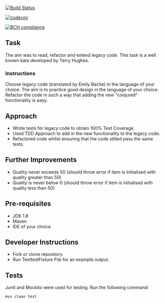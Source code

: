 [![Build Status](https://travis-ci.org/charmalt/gilded_rose.svg?branch=master)](https://travis-ci.org/charmalt/gilded_rose)

[![codecov](https://codecov.io/gh/charmalt/gilded_rose/branch/master/graph/badge.svg)](https://codecov.io/gh/charmalt/gilded_rose)

[![BCH compliance](https://bettercodehub.com/edge/badge/charmalt/gilded_rose?branch=master)](https://bettercodehub.com/)

## Task

The aim was to read, refactor and extend legacy code. This task is a well known kata developed by Terry Hughes.

### Instructions

Choose legacy code (translated by Emily Bache) in the language of your choice. The aim is to practice good design in the language of your choice. Refactor the code in such a way that adding the new "conjured" functionality is easy.


## Approach 

- Wrote tests for legacy code to obtain 100% Test Coverage.
- Used TDD Approach to add in the new functionality to the legacy code. 
- Refactored code whilst ensuring that the code stilled pass the same tests. 


## Further Improvements
- Quality never exceeds 50 (should throw error if item is initialised with quality greater than 50)
- Quality is never below 0 (should throw error if item is initialised with quality less than 50)

## Pre-requisites
- JDK 1.8
- Maven 
- IDE of your choice 

## Developer Instructions 

- Fork or clone repository. 
- Run TexttestFixture File for an example output. 

## Tests

Junit and Mockito were used for testing. Run the following command: 

```
mvn clean test
```
